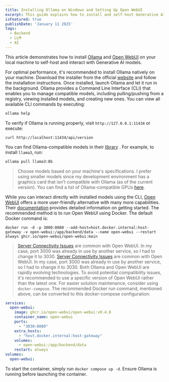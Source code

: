 ```yaml
---
title: Installing Ollama on Windows and Setting Up Open WebUI
excerpt: This guide explains how to install and self-host Generative AI models using Ollama and Open WebUI. Ollama provides a native CLI for managing AI models, while Open WebUI offers a user-friendly Docker-based interface with extended capabilities.
isFeatured: true
publishDate: 'January 11 2025'
tags:
  - Backend
  - LLM
  - AI
---
```



This article demonstrates how to install [Ollama](https://ollama.com/) and [Open WebUI](https://github.com/open-webui/open-webui) on your local machine to self-host and interact with Generative AI models.

For optimal performance, it's recommended to install Ollama natively on your machine. Download the installer from the official [website](https://ollama.com/) and follow the installation instructions. Once installed, launch Ollama and let it run in the background. Ollama provides a Command Line Interface (CLI) that enables you to manage compatible models, including pulling/pushing from a registry, viewing installed models, and creating new ones. You can view all available CLI commands by executing:

```bash
ollama help
```

To verify if Ollama is running properly, visit `http://127.0.0.1:11434` or execute:

```shell
curl http://localhost:11434/api/version
```

You can find Ollama-compatible models in their [library](https://ollama.com/search) . For example, to install `llama3`, run:

```bash
ollama pull llama3:8b
```

> Choose models based on your machine's specifications. I prefer using smaller models since my development environment has a graphics card that isn't compatible with Ollama (as of the current version).
> You can find a list of Ollama-compatible GPUs [here](https://github.com/ollama/ollama/blob/main/docs/gpu.md).

While you can interact directly with installed models using the CLI, [Open WebUI](https://github.com/open-webui/open-webui) offers a more user-friendly alternative with many more capabilities. Their [documentation](https://docs.openwebui.com/) provides detailed information on getting started. The recommended method is to run Open WebUI using Docker. The default Docker command is:

```shell
docker run -d -p 3000:8080 --add-host=host.docker.internal:host-gateway -v open-webui:/app/backend/data --name open-webui --restart always ghcr.io/open-webui/open-webui:main
```

> [Server Connectivity Issues](https://docs.openwebui.com/troubleshooting/connection-error) are common with Open WebUI. In my case, port 3000 was already in use by another service, so I had to change it to 3030.
> [Server Connectivity Issues](https://docs.openwebui.com/troubleshooting/connection-error) are common with Open WebUI. In my case, port 3000 was already in use by another service, so I had to change it to 3030.
> Both Ollama and Open WebUI are rapidly evolving technologies. To avoid potential compatibility issues, it's recommended to use a specific version of Open WebUI rather than the latest one.
For easier solution maintenance, consider using `docker-compose`. The recommended Docker run command, mentioned above, can be converted to this docker-compose configuration:

```yaml
services:
  open-webui:
    image: ghcr.io/open-webui/open-webui:v0.4.8
    container_name: open-webui
    ports:
      - "3030:8080"
    extra_hosts:
      - "host.docker.internal:host-gateway"
    volumes:
      - open-webui:/app/backend/data
    restart: always
volumes:
  open-webui:
```

To start the container, simply run `docker compose up -d`. Ensure Ollama is running before launching the container.
